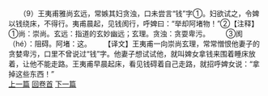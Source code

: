 　　（9）王夷甫雅尚玄远，常嫉其妇贪浊，口未尝言“钱”字①。妇欲试之，令婢以钱绕床，不得行。夷甫晨起，见钱阂行，呼婢曰：“举却阿堵物！”②【注释】①尚：崇尚。玄远：指道的玄妙幽远；玄理。贪浊：贪耍卑污。
　　③阂（hé）：阻碍。阿堵：这。
　　【译文】王夷甫一向崇尚玄理，常常憎恨他妻子的贪婪卑污，口里不曾说过“钱”字。他妻子想试试他，就叫婢女拿钱来围着睡床放着，让他不能走路。王夷甫早晨起床，看见钱碍着自己走路，就招呼婢女说：“拿掉这些东西！”
<br>[上一篇](10_08) [回卷首](10_00) [下一篇](10_10)
